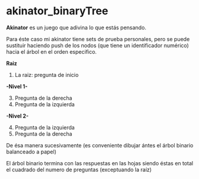 # akinator_binaryTree
**Akinator** es un juego que adivina lo que estás pensando.

Para éste caso mi akinator tiene sets de prueba personales, pero se puede sustituir haciendo push de los nodos (que tiene un identificador numérico) hacia el árbol en el orden especifico.

**Raiz**
1. La raiz: pregunta de inicio

**-Nivel 1-**

3. Pregunta de la derecha
4. Pregunta de la izquierda

**-Nivel 2-**

4. Pregunta de la izquierda
5. Pregunta de la derecha

De ésa manera sucesivamente (es conveniente dibujar ántes el árbol binario balanceado a papel)

El árbol binario termina con las respuestas en las hojas siendo éstas en total el cuadrado del numero de preguntas (exceptuando la raíz)
